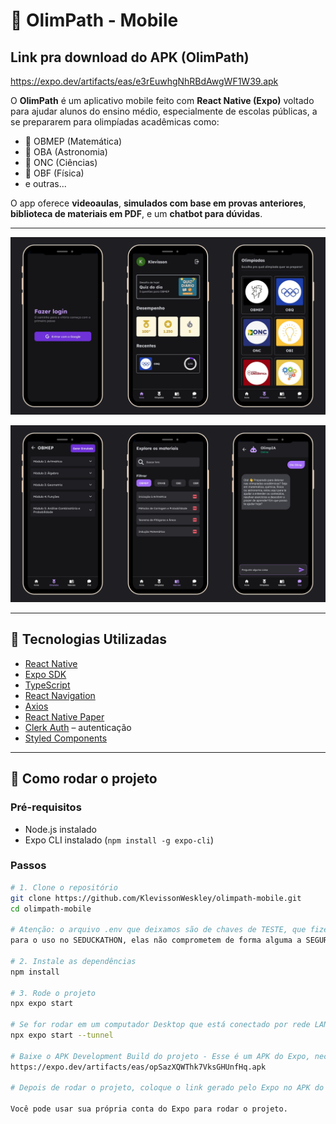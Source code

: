 # 📱 OlimPath - Mobile

## Link pra download do APK (OlimPath)
https://expo.dev/artifacts/eas/e3rEuwhgNhRBdAwgWF1W39.apk

O **OlimPath** é um aplicativo mobile feito com **React Native (Expo)** voltado para ajudar alunos do ensino médio, especialmente de escolas públicas, a se prepararem para olimpíadas acadêmicas como:

- 🧮 OBMEP (Matemática)
- 🚀 OBA (Astronomia)
- 🔬 ONC (Ciências)
- 🧪 OBF (Física)
- e outras...

O app oferece **videoaulas**, **simulados com base em provas anteriores**, **biblioteca de materiais em PDF**, e um **chatbot para dúvidas**.

---

![Tela Inicial](./assets/4.png)

![Biblioteca](./assets/5.png)

---

## 🚀 Tecnologias Utilizadas

- [React Native](https://reactnative.dev/)
- [Expo SDK](https://docs.expo.dev/)
- [TypeScript](https://www.typescriptlang.org/)
- [React Navigation](https://reactnavigation.org/)
- [Axios](https://axios-http.com/)
- [React Native Paper](https://callstack.github.io/react-native-paper/)
- [Clerk Auth](https://clerk.dev/) – autenticação
- [Styled Components](https://styled-components.com/)
---

## 🔧 Como rodar o projeto

### Pré-requisitos

- Node.js instalado
- Expo CLI instalado (`npm install -g expo-cli`)

### Passos

```bash
# 1. Clone o repositório
git clone https://github.com/KlevissonWeskley/olimpath-mobile.git
cd olimpath-mobile

# Atenção: o arquivo .env que deixamos são de chaves de TESTE, que fizemos EXCLUSIVAMENTE
para o uso no SEDUCKATHON, elas não comprometem de forma alguma a SEGURANÇA da aplicação.

# 2. Instale as dependências
npm install

# 3. Rode o projeto
npx expo start

# Se for rodar em um computador Desktop que está conectado por rede LAN, use esse comando
npx expo start --tunnel

# Baixe o APK Development Build do projeto - Esse é um APK do Expo, necessário para rodar o projeto:
https://expo.dev/artifacts/eas/opSazXQWThk7VksGHUnfHq.apk

# Depois de rodar o projeto, coloque o link gerado pelo Expo no APK do Expo Development Build

Você pode usar sua própria conta do Expo para rodar o projeto.


